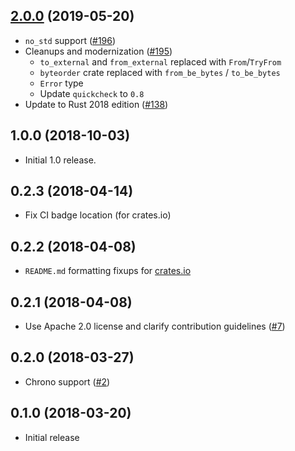 ## [2.0.0] (2019-05-20)

- `no_std` support ([#196])
- Cleanups and modernization ([#195])
  - `to_external` and `from_external` replaced with `From`/`TryFrom`
  - `byteorder` crate replaced with `from_be_bytes` / `to_be_bytes`
  - `Error` type
  - Update `quickcheck` to `0.8`
- Update to Rust 2018 edition ([#138])

## 1.0.0 (2018-10-03)

- Initial 1.0 release.

## 0.2.3 (2018-04-14)

- Fix CI badge location (for crates.io)

## 0.2.2 (2018-04-08)

- `README.md` formatting fixups for [crates.io](https://crates.io)

## 0.2.1 (2018-04-08)

- Use Apache 2.0 license and clarify contribution guidelines ([#7])

## 0.2.0 (2018-03-27)

- Chrono support ([#2])

## 0.1.0 (2018-03-20)

- Initial release

[2.0.0]: https://github.com/iqlusioninc/crates/pull/197
[#196]: https://github.com/iqlusioninc/crates/pull/196
[#195]: https://github.com/iqlusioninc/crates/pull/195
[#138]: https://github.com/iqlusioninc/crates/pull/138
[#7]: https://github.com/iqlusioninc/crates/pull/7
[#2]: https://github.com/iqlusioninc/crates/pull/2
